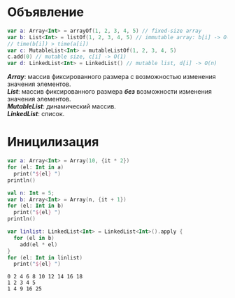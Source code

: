 # Объявление
```Kotlin
var a: Array<Int> = arrayOf(1, 2, 3, 4, 5) // fixed-size array
var b: List<Int> = listOf(1, 2, 3, 4, 5) // immutable array: b[i] -> O(1)
// time(b[i]) > time(a[i])
var c: MutableList<Int> = mutableListOf(1, 2, 3, 4, 5)
c.add(0) // mutable size, c[i] -> O(1)
var d: LinkedList<Int> = LinkedList() // mutable list, d[i] -> O(n)
```
___Array___: массив фиксированного размера с возможностью изменения значения элементов.<br>
___List___: массив фиксированного размера ___без___ возможности изменения значения элементов.<br>
___MutableList___: динамический массив.<br>
___LinkedList___: список.

# Иницилизация
```Kotlin
var a: Array<Int> = Array(10, {it * 2})
for (el: Int in a)
  print("${el} ")
println()

val n: Int = 5;
var b: Array<Int> = Array(n, {it + 1})
for (el: Int in b)
  print("${el} ")
println()

var linlist: LinkedList<Int> = LinkedList<Int>().apply {
  for (el in b)
    add(el * el)
}
for (el: Int in linlist)
  print("${el} ")

```
```
0 2 4 6 8 10 12 14 16 18
1 2 3 4 5
1 4 9 16 25
```
